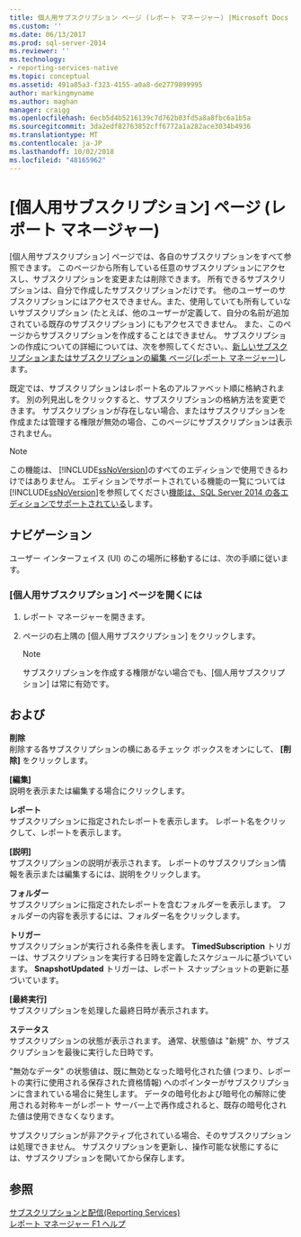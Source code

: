 ```yaml
---
title: 個人用サブスクリプション ページ (レポート マネージャー) |Microsoft Docs
ms.custom: ''
ms.date: 06/13/2017
ms.prod: sql-server-2014
ms.reviewer: ''
ms.technology:
- reporting-services-native
ms.topic: conceptual
ms.assetid: 491a85a3-f323-4155-a0a8-de2779899995
author: markingmyname
ms.author: maghan
manager: craigg
ms.openlocfilehash: 6ecb5d4b5216139c7d762b03fd5a8a8fbc6a1b5a
ms.sourcegitcommit: 3da2edf82763852cff6772a1a282ace3034b4936
ms.translationtype: MT
ms.contentlocale: ja-JP
ms.lasthandoff: 10/02/2018
ms.locfileid: "48165962"
---
```

# <a name="my-subscriptions-page-report-manager"></a>[個人用サブスクリプション] ページ (レポート マネージャー)
  [個人用サブスクリプション] ページでは、各自のサブスクリプションをすべて参照できます。 このページから所有している任意のサブスクリプションにアクセスし、サブスクリプションを変更または削除できます。 所有できるサブスクリプションは、自分で作成したサブスクリプションだけです。 他のユーザーのサブスクリプションにはアクセスできません。また、使用していても所有していないサブスクリプション (たとえば、他のユーザーが定義して、自分の名前が追加されている既存のサブスクリプション) にもアクセスできません。 また、このページからサブスクリプションを作成することはできません。 サブスクリプションの作成についての詳細については、次を参照してください。、[新しいサブスクリプションまたはサブスクリプションの編集 ページ&#40;レポート マネージャー&#41;](../../2014/reporting-services/new-subscription-or-edit-subscription-page-report-manager.md)します。  
  
 既定では、サブスクリプションはレポート名のアルファベット順に格納されます。 別の列見出しをクリックすると、サブスクリプションの格納方法を変更できます。 サブスクリプションが存在しない場合、またはサブスクリプションを作成または管理する権限が無効の場合、このページにサブスクリプションは表示されません。  
  
> [!NOTE]  
>  この機能は、 [!INCLUDE[ssNoVersion](../includes/ssnoversion-md.md)]のすべてのエディションで使用できるわけではありません。 エディションでサポートされている機能の一覧については[!INCLUDE[ssNoVersion](../includes/ssnoversion-md.md)]を参照してください[機能は、SQL Server 2014 の各エディションでサポートされている](../../2014/getting-started/features-supported-by-the-editions-of-sql-server-2014.md)します。  
  
## <a name="navigation"></a>ナビゲーション  
 ユーザー インターフェイス (UI) のこの場所に移動するには、次の手順に従います。  
  
### <a name="to-open-the-my-subscriptions-page"></a>[個人用サブスクリプション] ページを開くには  
  
1.  レポート マネージャーを開きます。  
  
2.  ページの右上隅の [個人用サブスクリプション] をクリックします。  
  
    > [!NOTE]  
    >  サブスクリプションを作成する権限がない場合でも、[個人用サブスクリプション] は常に有効です。  
  
## <a name="options"></a>および  
 **削除**  
 削除する各サブスクリプションの横にあるチェック ボックスをオンにして、 **[削除]** をクリックします。  
  
 **[編集]**  
 説明を表示または編集する場合にクリックします。  
  
 **レポート**  
 サブスクリプションに指定されたレポートを表示します。 レポート名をクリックして、レポートを表示します。  
  
 **[説明]**  
 サブスクリプションの説明が表示されます。 レポートのサブスクリプション情報を表示または編集するには、説明をクリックします。  
  
 **フォルダー**  
 サブスクリプションに指定されたレポートを含むフォルダーを表示します。 フォルダーの内容を表示するには、フォルダー名をクリックします。  
  
 **トリガー**  
 サブスクリプションが実行される条件を表します。 **TimedSubscription** トリガーは、サブスクリプションを実行する日時を定義したスケジュールに基づいています。 **SnapshotUpdated** トリガーは、レポート スナップショットの更新に基づいています。  
  
 **[最終実行]**  
 サブスクリプションを処理した最終日時が表示されます。  
  
 **ステータス**  
 サブスクリプションの状態が表示されます。 通常、状態値は "新規" か、サブスクリプションを最後に実行した日時です。  
  
 "無効なデータ" の状態値は、既に無効となった暗号化された値 (つまり、レポートの実行に使用される保存された資格情報) へのポインターがサブスクリプションに含まれている場合に発生します。 データの暗号化および暗号化の解除に使用される対称キーがレポート サーバー上で再作成されると、既存の暗号化された値は使用できなくなります。  
  
 サブスクリプションが非アクティブ化されている場合、そのサブスクリプションは処理できません。 サブスクリプションを更新し、操作可能な状態にするには、サブスクリプションを開いてから保存します。  
  
## <a name="see-also"></a>参照  
 [サブスクリプションと配信&#40;Reporting Services&#41;](subscriptions/subscriptions-and-delivery-reporting-services.md)   
 [レポート マネージャー F1 ヘルプ](../../2014/reporting-services/report-manager-f1-help.md)  
  
  
